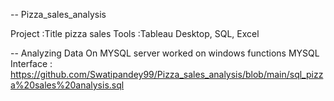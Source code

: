 -- Pizza_sales_analysis

Project :Title pizza sales
Tools :Tableau Desktop, SQL, Excel

-- Analyzing Data On MYSQL server worked on windows functions 
MYSQL Interface : https://github.com/Swatipandey99/Pizza_sales_analysis/blob/main/sql_pizza%20sales%20analysis.sql

